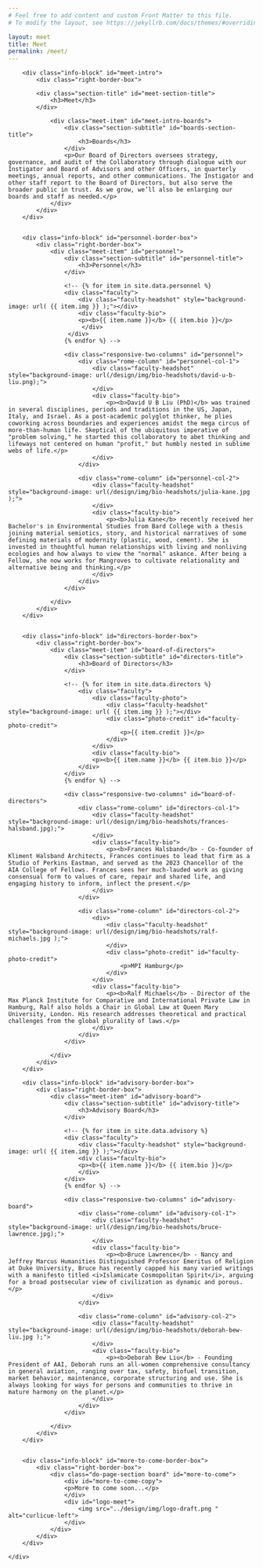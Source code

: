 ```yaml
---
# Feel free to add content and custom Front Matter to this file.
# To modify the layout, see https://jekyllrb.com/docs/themes/#overriding-theme-defaults

layout: meet
title: Meet
permalink: /meet/
---
```


<head>
    <meta charset="UTF-8" />
    <meta name="viewport" content="width=device-width">
    <link rel="stylesheet" type="text/css" href="../css/readmore-styles.css" />
</head>

<body id="meet-body">
    <div id="wrapper">

        <div class="info-block" id="meet-intro">
            <div class="right-border-box">

            <div class="section-title" id="meet-section-title">
                <h3>Meet</h3>
            </div>

                <div class="meet-item" id="meet-intro-boards">
                    <div class="section-subtitle" id="boards-section-title">
                        <h3>Boards</h3>
                    </div>
                    <p>Our Board of Directors oversees strategy, governance, and audit of the Collaboratory through dialogue with our Instigator and Board of Advisors and other Officers, in quarterly meetings, annual reports, and other communications. The Instigator and other staff report to the Board of Directors, but also serve the broader public in trust. As we grow, we’ll also be enlarging our boards and staff as needed.</p>
                </div>
            </div>
        </div>
        

        <div class="info-block" id="personnel-border-box">
            <div class="right-border-box">
                <div class="meet-item" id="personnel">
                    <div class="section-subtitle" id="personnel-title">
                        <h3>Personnel</h3>
                    </div>

<!-- comment this back in and comment out responsive-two-colymns to get back to 1-column layout -->
                    <!-- {% for item in site.data.personnel %}
                    <div class="faculty">
                        <div class="faculty-headshot" style="background-image: url( {{ item.img }} );"></div>
                        <div class="faculty-bio">
                        <p><b>{{ item.name }}</b> {{ item.bio }}</p>
                         </div>
                     </div>
                    {% endfor %} -->

                    <div class="responsive-two-columns" id="personnel">
                        <div class="rome-column" id="personnel-col-1">
                            <div class="faculty-headshot" style="background-image: url(/design/img/bio-headshots/david-u-b-liu.png);">
                            </div>
                            <div class="faculty-bio">
                                <p><b>David U B Liu (PhD)</b> was trained in several disciplines, periods and traditions in the US, Japan, Italy, and Israel. As a post-academic polyglot thinker, he plies coworking across boundaries and experiences amidst the mega circus of more-than-human life. Skeptical of the ubiquitous imperative of "problem solving," he started this collaboratory to abet thinking and lifeways not centered on human "profit," but humbly nested in sublime webs of life.</p>
                            </div>
                        </div>

                        <div class="rome-column" id="personnel-col-2">
                            <div class="faculty-headshot" style="background-image: url(/design/img/bio-headshots/julia-kane.jpg );">
                            </div>
                            <div class="faculty-bio">
                                <p><b>Julia Kane</b> recently received her Bachelor's in Environmental Studies from Bard College with a thesis joining material semiotics, story, and historical narratives of some defining materials of modernity (plastic, wood, cement). She is invested in thoughtful human relationships with living and nonliving ecologies and how always to view the "normal" askance. After being a Fellow, she now works for Mangroves to cultivate relationality and alternative being and thinking.</p>
                            </div>
                        </div>
                    </div>

                </div>
            </div>
        </div>


        <div class="info-block" id="directors-border-box">
            <div class="right-border-box">
                <div class="meet-item" id="board-of-directors">
                    <div class="section-subtitle" id="directors-title">
                        <h3>Board of Directors</h3>
                    </div>

<!-- comment this back in and comment out responsive-two-colymns to get back to 1-column layout -->
                    <!-- {% for item in site.data.directors %}
                        <div class="faculty">
                            <div class="faculty-photo">
                                <div class="faculty-headshot" style="background-image: url( {{ item.img }} );"></div>
                                <div class="photo-credit" id="faculty-photo-credit">
                                    <p>{{ item.credit }}</p>
                                </div>
                            </div>
                            <div class="faculty-bio">
                            <p><b>{{ item.name }}</b> {{ item.bio }}</p>
                        </div>
                    </div>
                    {% endfor %} -->

                    <div class="responsive-two-columns" id="board-of-directors">
                        <div class="rome-column" id="directors-col-1">
                            <div class="faculty-headshot" style="background-image: url(/design/img/bio-headshots/frances-halsband.jpg);">
                            </div>
                            <div class="faculty-bio">
                                <p><b>Frances Halsband</b> - Co-founder of Kliment Halsband Architects, Frances continues to lead that firm as a Studio of Perkins Eastman, and served as the 2023 Chancellor of the AIA College of Fellows. Frances sees her much-lauded work as giving consensual form to values of care, repair and shared life, and engaging history to inform, inflect the present.</p>
                            </div>
                        </div>

                        <div class="rome-column" id="directors-col-2">
                            <div>
                                <div class="faculty-headshot" style="background-image: url(/design/img/bio-headshots/ralf-michaels.jpg );">
                                </div>
                                <div class="photo-credit" id="faculty-photo-credit">
                                    <p>MPI Hamburg</p>
                                </div>
                            </div>
                            <div class="faculty-bio">
                                <p><b>Ralf Michaels</b> - Director of the Max Planck Institute for Comparative and International Private Law in Hamburg, Ralf also holds a Chair in Global Law at Queen Mary University, London. His research addresses theoretical and practical challenges from the global plurality of laws.</p>
                            </div>
                        </div>
                    </div>

                </div>
            </div>
        </div>

        <div class="info-block" id="advisory-border-box">
            <div class="right-border-box">
                <div class="meet-item" id="advisory-board">
                    <div class="section-subtitle" id="advisory-title">
                        <h3>Advisory Board</h3>
                    </div>

<!-- comment this back in and comment out responsive-two-colymns to get back to 1-column layout -->
                    <!-- {% for item in site.data.advisory %}
                    <div class="faculty">
                        <div class="faculty-headshot" style="background-image: url( {{ item.img }} );"></div>
                        <div class="faculty-bio">
                        <p><b>{{ item.name }}</b> {{ item.bio }}</p>
                        </div>
                    </div>
                    {% endfor %} -->

                    <div class="responsive-two-columns" id="advisory-board">
                        <div class="rome-column" id="advisory-col-1">
                            <div class="faculty-headshot" style="background-image: url(/design/img/bio-headshots/bruce-lawrence.jpg);">
                            </div>
                            <div class="faculty-bio">
                                <p><b>Bruce Lawrence</b> - Nancy and Jeffrey Marcus Humanities Distinguished Professor Emeritus of Religion at Duke University, Bruce has recently capped his many varied writings with a manifesto titled <i>Islamicate Cosmopolitan Spirit</i>, arguing for a broad postsecular view of civilization as dynamic and porous.</p>
                            </div>
                        </div>

                        <div class="rome-column" id="advisory-col-2">
                            <div class="faculty-headshot" style="background-image: url(/design/img/bio-headshots/deborah-bew-liu.jpg );">
                            </div>
                            <div class="faculty-bio">
                                <p><b>Deborah Bew Liu</b> - Founding President of AAI, Deborah runs an all-women comprehensive consultancy in general aviation, ranging over tax, safety, biofuel transition, market behavior, maintenance, corporate structuring and use. She is always looking for ways for persons and communities to thrive in mature harmony on the planet.</p>
                            </div>
                        </div>
                    </div>
                    
                </div>
            </div>
        </div>


        <div class="info-block" id="more-to-come-border-box">
            <div class="right-border-box">
                <div class="do-page-section board" id="more-to-come">
                    <div id="more-to-come-copy">
                    <p>More to come soon...</p>
                    </div>
                    <div id="logo-meet">
                        <img src="../design/img/logo-draft.png " alt="curlicue-left">
                    </div>
                </div>
            </div>
        </div>

    </div>
</body>